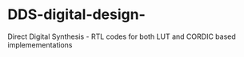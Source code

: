 # DDS-digital-design-
Direct Digital Synthesis - RTL codes for both LUT and CORDIC based implemementations
